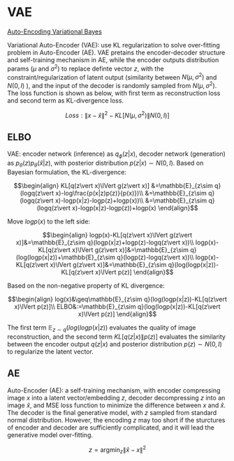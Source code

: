 # VAE
[Auto-Encoding Variational Bayes](http://web2.cs.columbia.edu/~blei/fogm/2018F/materials/KingmaWelling2013.pdf)

Variational Auto-Encoder (VAE): use KL regularization to solve over-fitting problem in Auto-Encoder (AE). VAE pretains the encoder-decoder structure and self-training mechanism in AE, while the encoder outputs distribution params ($\mu$ and $\sigma^2$) to replace definte vector $z$, with the constraint/regularization of latent output (similarity between $N(\mu, \sigma^2)$ and $N(0,I)$ ), and the input of the decoder is randomly sampled from $N(\mu, \sigma^2)$. The loss function is shown as below, with first term as reconstruction loss and second term as KL-divergence loss.  
```math
Loss: \lVert x-\hat{x}\rVert^2-KL[N(\mu,\sigma^2)\lVert N(0,I)]
```

## ELBO
VAE: encoder network (inference) as $q_\phi(z|x)$, decoder network (generation) as $p_\theta(z)p_\theta(\hat{x}|z)$, with posterior distribution $p(z|x)\sim N(0,I)$. Based on Bayesian formulation, the KL-divergence:  
```math
\begin{align}
KL[q(z\vert x)\lVert g(z\vert x)] &=\mathbb{E}_{z\sim q}(logq(z\vert x)-log\frac{p(x|z)p(z)}{p(x)})\\
&=\mathbb{E}_{z\sim q}(logq(z\vert x)-logp(x|z)-logp(z)+logp(x))\\
&=\mathbb{E}_{z\sim q}(logq(z\vert x)-logp(x|z)-logp(z))+logp(x)
\end{align}
```
Move $logp(x)$ to the left side:
```math
\begin{align}
logp(x)-KL[q(z\vert x)\lVert g(z\vert x)]&=\mathbb{E}_{z\sim q}(logp(x|z)+logp(z)-logq(z\vert x))\\
logp(x)-KL[q(z\vert x)\lVert g(z\vert x)]&=\mathbb{E}_{z\sim q}(log(logp(x|z))+\mathbb{E}_{z\sim q}(logp(z)-logq(z\vert x))\\
logp(x)-KL[q(z\vert x)\lVert g(z\vert x)]&=\mathbb{E}_{z\sim q}(log(logp(x|z))-KL[q(z\vert x)\lVert p(z)]
\end{align}
```
Based on the non-negative property of KL divergence:
```math
\begin{align}
log(x)&\geq\mathbb{E}_{z\sim q}(log(logp(x|z))-KL[q(z\vert x)\lVert p(z)]\\
ELBO&:=\mathbb{E}_{z\sim q}(log(logp(x|z))-KL[q(z\vert x)\lVert p(z)]
\end{align}
```
The first term $\mathbb{E}_{z\sim q}(log(logp(x|z))$ evaluates the quality of image reconstruction, and the second term $KL[q(z\vert x)\lVert p(z)]$ evaluates the similarity between the encoder output $q(z\vert x)$ and posterior distribution $p(z)\sim N(0,I)$ to regularize the latent vector.

## AE
Auto-Encoder (AE): a self-training mechanism, with encoder compressing image $x$ into a latent vector/embedding $z$, decoder decompressing $z$ into an image $\hat{x}$, and MSE loss function to minimize the difference between $x$ and $\hat{x}$. The decoder is the final generative model, with $z$ sampled from standard normal distribution. However, the encoding $z$ may too short if the sturctures of encoder and decoder are sufficiently complicated, and it will lead the generative model over-fitting.
```math
z = \mathop{argmin}_z\lVert\hat{x}-x\rVert^2
```
